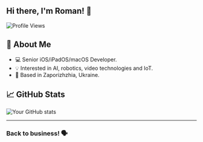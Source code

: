 ## Hi there, I'm Roman! 👋
![Profile Views](https://komarev.com/ghpvc/?username=rbrovko&style=flat-square&color=blue)

## 🚀 About Me
- 💻 Senior iOS/iPadOS/macOS Developer.
- 💡 Interested in AI, robotics, video technologies and IoT.
- 📍 Based in Zaporizhzhia, Ukraine.

## 📈 GitHub Stats
![Your GitHub stats](https://github-readme-stats.vercel.app/api?username=rbrovko&show_icons=true&theme=radical)

---

### Back to business! 🗣️
